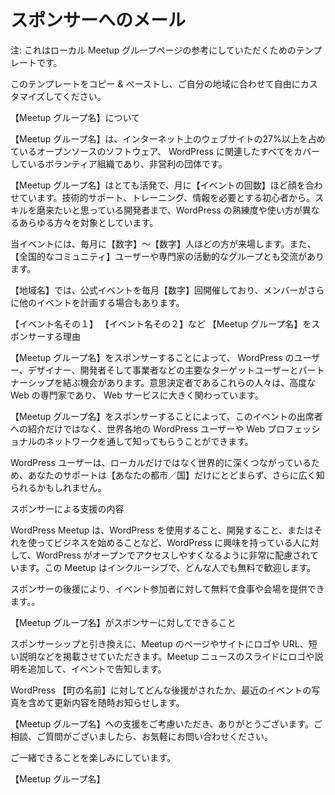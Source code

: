 <!-- # Sponsor Email -->
# スポンサーへのメール

<!-- Alert: This is a template that may inspire the text for your local Meetup group page. -->
注: これはローカル Meetup グループページの参考にしていただくためのテンプレートです。

<!-- Feel free to copy and paste this template and customize it for your area. -->
このテンプレートをコピー & ペーストし、ご自分の地域に合わせて自由にカスタマイズしてください。

<!-- About \[Your Group Name\] User Group -->
【Meetup グループ名】について

<!-- \[Your Group Name\] is a casual, volunteer-organized, non-profit meetup covering everything related to WordPress the free and open source publishing software that powers more than 27% of websites on the Internet. -->
【Meetup グループ名】は、インターネット上のウェブサイトの27%以上を占めているオープンソースのソフトウェア、 WordPress に関連したすべてをカバーしているボランティア組織であり、非営利の団体です。

<!-- \[Your Group Name\] is very active and meets \[number of events\] a month. We cater to people across the spectrum when it comes to WordPress familiarity and use, from beginners who need technical support, training and information to developers who are looking to sharpen their skills. -->
【Meetup グループ名】はとても活発で、月に【イベントの回数】ほど顔を合わせています。技術的サポート、トレーニング、情報を必要とする初心者から。スキルを磨来たいと思っている開発者まで、WordPress の熟練度や使い方が異なるあらゆる方々を対象としています。

<!-- Our events tend to attract between \[number\] – \[number\] members a month, and reach an active group of nationwide \[National Community\] users and professionals as well. -->
当イベントには、毎月に【数字】〜【数字】人ほどの方が来場します。また、【全国的なコミュニティ】ユーザーや専門家の活動的なグループとも交流があります。

<!-- In \[Your Town\] we have \[number\] formal events every month, with other events happening as members choose to organize them. -->
【地域名】では、公式イベントを毎月【数字】回開催しており、メンバーがさらに他のイベントを計画する場合もあります。

<!-- \[Event 1\]
\[Event 2\] etc.
Why Sponsor \[Your Group Name\]? -->
【イベント名その１】
【イベント名その２】など
【Meetup グループ名】をスポンサーする理由

<!-- By sponsoring \[Your Group Name\] you will have the opportunity to partner with a key target audience of WordPress users, designers, developers, and business people. This group of decision makers are sophisticated web professionals and heavily dependent on web services. -->
【Meetup グループ名】をスポンサーすることによって、 WordPress のユーザー、デザイナー、開発者そして事業者などの主要なターゲットユーザーとパートナーシップを結ぶ機会があります。意思決定者であるこれらの人々は、高度な Web の専門家であり、 Web サービスに大きく関わっています。

<!-- By sponsoring \[Your Group Name\], you are not only presenting yourself to the attendees of this event, but also gaining exposure throughout their network of WordPress users and web professionals around the world. -->
【Meetup グループ名】をスポンサーすることによって、このイベントの出席者への紹介だけではなく、世界各地の WordPress ユーザーや Web プロフェッショナルのネットワークを通して知ってもらうことができます。

<!-- WordPress users are heavily connected, not just locally but internationally, so your support may be observed, not just in \[your town/country\], but also beyond. -->
WordPress ユーザーは、ローカルだけではなく世界的に深くつながっているため、あなたのサポートは【あなたの都市／国】だけにとどまらず、さらに広く知られるかもしれません。

<!-- What will your sponsorship do? -->
スポンサーによる支援の内容

<!-- WordPress meetups are strongly geared towards making WordPress as open and accessible to anyone who is interested in learning about using it, developing for it, or making a business out of it. Our meetups are inclusive, welcoming and open to anyone at no cost. -->
WordPress Meetup は、WordPress を使用すること、開発すること、またはそれを使ってビジネスを始めることなど、WordPress に興味を持っている人に対して、WordPress がオープンでアクセスしやすくなるように非常に配慮されています。この Meetup はインクルーシブで、どんな人でも無料で歓迎します。

<!-- Sponsorships allow us to offer the Meetup to our members with food and a great venue for free. -->
スポンサーの後援により、イベント参加者に対して無料で食事や会場を提供できます。。

<!-- What will \[Your Group Name\] do for you? -->
【Meetup グループ名】がスポンサーに対してできること

<!-- In return for your sponsorship, we will feature your logo, URL and a short description on our Meetup page and website. We will add your logo and details, with a description of your business on our Meetup news slides and give you a shout out at the event. -->
スポンサーシップと引き換えに、Meetup のページやサイトにロゴや URL、短い説明などを掲載させていただきます。Meetup ニュースのスライドにロゴや説明を追加して、イベントで告知します。

<!-- From time to time, we will send you updates of what your sponsorship has done for WordPress \[your-town\], including pictures of recent events. -->
WordPress 【町の名前】に対してどんな後援がされたか、最近のイベントの写真を含めて更新内容を随時お知らせします。

<!-- Thank you for taking the time to consider sponsoring \[Your Group Name\]. Please do not hesitate to contact us if you would like to discuss this further or have any questions. -->
【Meetup グループ名】への支援をご考慮いただき、ありがとうございます。ご相談、ご質問がございましたら、お気軽にお問い合わせください。

<!-- We looking forward to the possibility of working with you. -->
ご一緒できることを楽しみにしています。

<!-- \[Your Group Name\] -->
【Meetup グループ名】
